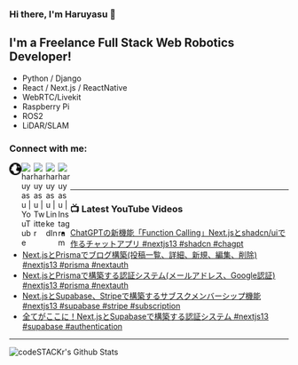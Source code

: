 ### Hi there, I'm Haruyasu 👋

## I'm a Freelance Full Stack Web Robotics Developer!
- Python / Django
- React / Next.js / ReactNative
- WebRTC/Livekit
- Raspberry Pi
- ROS2
- LiDAR/SLAM

### Connect with me:

[<img align="left" alt="harusoft.net" width="22px" src="https://raw.githubusercontent.com/iconic/open-iconic/master/svg/globe.svg" />][website]
[<img align="left" alt="haruyasu | YouTube" width="22px" src="https://cdn.jsdelivr.net/npm/simple-icons@v3/icons/youtube.svg" />][youtube]
[<img align="left" alt="haruyasu | Twitter" width="22px" src="https://cdn.jsdelivr.net/npm/simple-icons@v3/icons/twitter.svg" />][twitter]
[<img align="left" alt="haruyasu | LinkedIn" width="22px" src="https://cdn.jsdelivr.net/npm/simple-icons@v3/icons/linkedin.svg" />][linkedin]
[<img align="left" alt="haruyasu | Instagram" width="22px" src="https://cdn.jsdelivr.net/npm/simple-icons@v3/icons/instagram.svg" />][instagram]

<br />
<br />

---

### 📺 Latest YouTube Videos
<!-- YOUTUBE:START -->
- [ChatGPTの新機能「Function Calling」Next.jsとshadcn/uiで作るチャットアプリ #nextjs13 #shadcn #chagpt](https://www.youtube.com/watch?v=lGDR5LTYKUM)
- [Next.jsとPrismaでブログ構築&lpar;投稿一覧、詳細、新規、編集、削除&rpar; #nextjs13 #prisma #nextauth](https://www.youtube.com/watch?v=9ybtC6oxNIc)
- [Next.jsとPrismaで構築する認証システム&lpar;メールアドレス、Google認証&rpar; #nextjs13 #prisma #nextauth](https://www.youtube.com/watch?v=c25Ir8-NsvY)
- [Next.jsとSupabase、Stripeで構築するサブスクメンバーシップ機能 #nextjs13 #supabase #stripe #subscription](https://www.youtube.com/watch?v=_JJkn0zVQYQ)
- [全てがここに！Next.jsとSupabaseで構築する認証システム #nextjs13 #supabase #authentication](https://www.youtube.com/watch?v=DWHR0jJrAp4)
<!-- YOUTUBE:END -->

---

<img align="left" alt="codeSTACKr's Github Stats" src="https://github-readme-stats.vercel.app/api?username=haruyasu&show_icons=true&hide_border=true" />

[website]: https://harusoft.net/
[twitter]: https://twitter.com/hathle
[youtube]: https://www.youtube.com/channel/UCjpXqPZM1UPJoiyNVUTixqQ/
[instagram]: https://www.instagram.com/hathle/
[linkedin]: https://www.linkedin.com/in/haruyasu/
